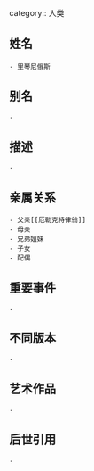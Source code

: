 category:: 人类
## 姓名
	- 里琴尼俄斯
## 别名
	-
## 描述
	-
## 亲属关系
	- 父亲[[厄勒克特律翁]]
	- 母亲
	- 兄弟姐妹
	- 子女
	- 配偶
## 重要事件
	-
## 不同版本
	-
## 艺术作品
	-
## 后世引用
	-
